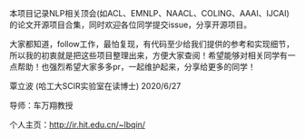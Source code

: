 本项目记录NLP相关顶会(如ACL、EMNLP、NAACL、COLING、AAAI、IJCAI)的论文开源项目合集，同时欢迎各位同学提交issue，分享开源项目。


大家都知道，follow工作，最怕复现，有代码至少给我们提供的参考和实现细节，所以我的初衷就是把这些项目整理出来，方便大家查阅！希望能够对相关同学有一点帮助！也强烈希望大家多多pr，一起维护起来，分享给更多的同学！


覃立波 (哈工大SCIR实验室在读博士) 2020/6/27


导师：车万翔教授 


个人主页：http://ir.hit.edu.cn/~lbqin/

